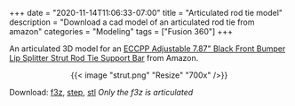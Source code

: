 +++
date = "2020-11-14T11:06:33-07:00"
title = "Articulated rod tie model"
description = "Download a cad model of an articulated rod tie from amazon"
categories = "Modeling"
tags = ["Fusion 360"]
+++

An articulated 3D model for an [ECCPP Adjustable 7.87" Black Front Bumper Lip Splitter Strut Rod Tie Support Bar](https://www.amazon.com/gp/product/B07SCLD37D/) from Amazon.

<center>
  {{< image "strut.png" "Resize" "700x" />}}
</center>

Download: [f3z](strut.f3z), [step](strut.step), [stl](strut.stl)
_Only the f3z is articulated_